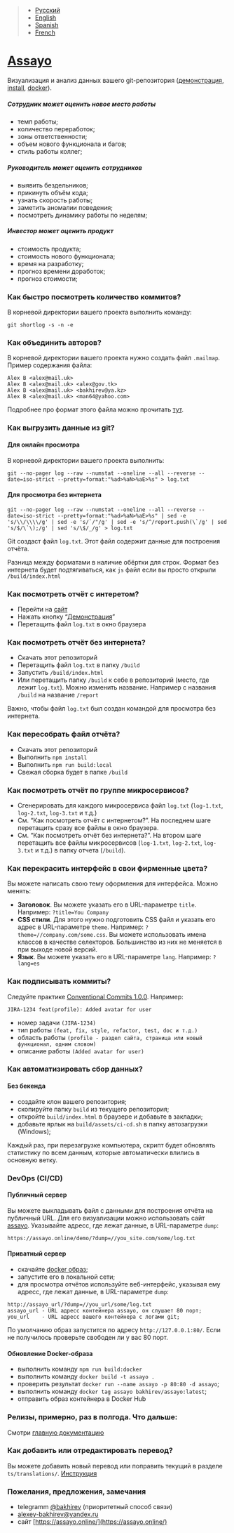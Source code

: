> - [Русский](https://github.com/bakhirev/assayo/blob/main/documents/RU.md)
> - [English](https://github.com/bakhirev/assayo)
> - [Spanish](https://github.com/bakhirev/assayo/blob/main/documents/ES.md)
> - [French](https://github.com/bakhirev/assayo/blob/main/documents/FR.md)

# [Assayo](https://assayo.online/?ref=github&lang=ru)

Визуализация и анализ данных вашего git-репозитория ([демонстрация](https://assayo.online/demo/?dump=./test.txt), [install](https://assayo.online/demo/?ref=github), [docker](https://hub.docker.com/r/bakhirev/assayo)).

##### Сотрудник может оценить новое место работы
- темп работы;
- количество переработок;
- зоны ответственности;
- объем нового функционала и багов;
- стиль работы коллег;

##### Руководитель может оценить сотрудников
- выявить бездельников;
- прикинуть объём кода;
- узнать скорость работы;
- заметить аномалии поведения;
- посмотреть динамику работы по неделям;

##### Инвестор может оценить продукт
- стоимость продукта;
- стоимость нового функционала;
- время на разработку;
- прогноз времени доработок;
- прогноз стоимости;

### Как быстро посмотреть количество коммитов?

В корневой директории вашего проекта выполнить команду:
```
git shortlog -s -n -e
```
### Как объединить авторов?
В корневой директории вашего проекта нужно создать файл `.mailmap`.
Пример содержания файла:
```
Alex B <alex@mail.uk>
Alex B <alex@mail.uk> <alex@gov.tk>
Alex B <alex@mail.uk> <bakhirev@ya.kz>
Alex B <alex@mail.uk> <man64@yahoo.com>
``` 
Подробнее про формат этого файла можно прочитать [тут](https://git-scm.com/docs/gitmailmap).

### Как выгрузить данные из git?

#### Для онлайн просмотра
В корневой директории вашего проекта выполнить:
```
git --no-pager log --raw --numstat --oneline --all --reverse --date=iso-strict --pretty=format:"%ad>%aN>%aE>%s" > log.txt
```
#### Для просмотра без интернета

```
git --no-pager log --raw --numstat --oneline --all --reverse --date=iso-strict --pretty=format:"%ad>%aN>%aE>%s" | sed -e 's/\\/\\\\/g' | sed -e 's/`/"/g' | sed -e 's/^/report.push(\`/g' | sed 's/$/\`\);/g' | sed 's/\$/_/g' > log.txt
```
Git создаст файл `log.txt`.
Этот файл содержит данные для построения отчёта. 

Разница между форматами в наличие обёртки для строк. Формат без интернета будет подтягиваться, как `js` файл если вы просто открыли `/build/index.html`

### Как посмотреть отчёт с интеретом? 

- Перейти на [сайт](https://assayo.online/)
- Нажать кнопку “[Демонстрация](https://assayo.online/demo?lang=ru)”
- Перетащить файл `log.txt` в окно браузера

### Как посмотреть отчёт без интернета?
- Скачать этот репозиторий
- Перетащить файл `log.txt` в папку `/build`
- Запустить `/build/index.html`
- Или перетащить папку `/build` к себе в репозиторий (место, где лежит `log.txt`). Можно изменить название. Например с названия `/build` на название `/report`

Важно, чтобы файл `log.txt` был создан командой для просмотра без интернета.

### Как пересобрать файл отчёта?
- Скачать этот репозиторий
- Выполнить `npm install`
- Выполнить `npm run build:local`
- Свежая сборка будет в папке `/build`

### Как посмотреть отчёт по группе микросервисов?
- Сгенерировать для каждого микросервиса файл `log.txt` (`log-1.txt`, `log-2.txt`, `log-3.txt` и т.д.)
- См. “Как посмотреть отчёт с интернетом?”. На последнем шаге перетащить сразу все файлы в окно браузера.
- См. “Как посмотреть отчёт без интернета?”. На втором шаге перетащить все файлы микросервисов (`log-1.txt`, `log-2.txt`, `log-3.txt` и т.д.) в папку отчета (`/build`).

### Как перекрасить интерфейс в свои фирменные цвета?
Вы можете написать свою тему оформления для интерфейса. Можно менять:
- **Заголовок**. Вы можете указать его в URL-параметре ```title```. Например: ```?title=You Company```
- **CSS стили**. Для этого нужно подготовить CSS файл и указать его адрес в URL-параметре ```theme```. Например: ```?theme=//company.com/some.css```. Вы можете использовать имена классов в качестве селекторов. Большинство из них не меняется в при выходе новой версий.
- **Язык**. Вы можете указать его в URL-параметре ```lang```. Например: ```?lang=es```

### Как подписывать коммиты?

Следуйте практике [Conventional Commits 1.0.0](https://www.conventionalcommits.org/en/v1.0.0/). Например:
```
JIRA-1234 feat(profile): Added avatar for user 
```
- номер задачи `(JIRA-1234)`
- тип работы `(feat, fix, style, refactor, test, doc и т.д.)`
- область работы `(profile - раздел сайта, страница или новый функционал, одним словом)`
- описание работы `(Added avatar for user)`

### Как автоматизировать сбор данных?

#### Без бекенда
- создайте клон вашего репозитория;
- скопируйте папку `build` из текущего репозитория;
- откройте `build/index.html` в браузере и добавьте в закладки;
- добавьте ярлык на `build/assets/ci-cd.sh` в папку автозагрузки (Windows);

Каждый раз, при перезагрузке компьютера, скрипт будет обновлять статистику по всем данным, которые автоматически влились в основную ветку.

### DevOps (CI/CD)

#### Публичный сервер

Вы можете выкладывать файл с данными для построения отчёта на публичный URL. Для его визуализации можно использовать сайт [assayo](https://assayo.online/). Указывайте адресс, где лежат данные, в URL-параметре ```dump```:
```
https://assayo.online/demo/?dump=//you_site.com/some/log.txt
```

#### Приватный сервер
- скачайте [docker образ](https://hub.docker.com/r/bakhirev/assayo);
- запустите его в локальной сети;
- для просмотра отчётов используйте веб-интерфейс, указывая ему адресс, где лежат данные, в URL-параметре ```dump```:
```
http://assayo_url/?dump=//you_url/some/log.txt
assayo_url - URL адресс контейнера assayo, он слушает 80 порт;
you_url    - URL адресс вашего контейнера с логами git;
```

По умолчанию образ запустится по адресу ```http://127.0.0.1:80/```. Если не получилось проверьте свободен ли у вас 80 порт.
#### Обновление Docker-образа

- выполнить команду ```npm run build:docker```
- выполнить команду ```docker build -t assayo .```
- проверить результат ```docker run --name assayo -p 80:80 -d assayo```;
- выполнить команду ```docker tag assayo bakhirev/assayo:latest```;
- отправить образ контейнера в Docker Hub

### Релизы, примерно, раз в полгода. Что дальше:

Смотри [главную документацию](https://github.com/bakhirev/assayo/blob/main/documents/RU.md)

### Как добавить или отредактировать перевод?

Вы можете добавить новый перевод или поправить текущий в разделе ```ts/translations/```.
[Инструкция](https://github.com/firstcontributions/first-contributions)

### Пожелания, предложения, замечания
- telegramm [@bakhirev](https://t.me/bakhirev) (приоритетный способ связи)
- [alexey-bakhirev@yandex.ru](mailto:alexey-bakhirev@yandex.ru)
- сайт [https://assayo.online/](https://assayo.online/)

